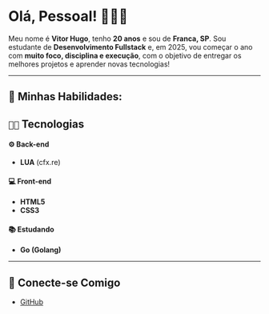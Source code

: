 # Olá, Pessoal! 🙋🏽‍♂️

Meu nome é **Vitor Hugo**, tenho **20 anos** e sou de **Franca, SP**. Sou estudante de **Desenvolvimento Fullstack** e, em 2025, vou começar o ano com **muito foco, disciplina e execução**, com o objetivo de entregar os melhores projetos e aprender novas tecnologias!

---

## 🎯 Minhas Habilidades:

## `👨‍💻` Tecnologias

#### ⚙️ Back-end
- **LUA** (cfx.re)

#### 💻 Front-end
- **HTML5**
- **CSS3**

#### 📚 Estudando
- **Go (Golang)**

---
## 🤝 Conecte-se Comigo
- [GitHub](https://github.com/uvitordev)
